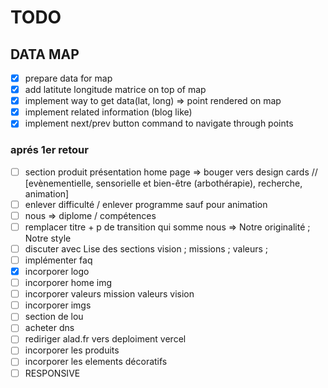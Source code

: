 # TODO

## DATA MAP

- [x] prepare data for map
- [x] add latitute longitude matrice on top of map
- [x] implement way to get data(lat, long) => point rendered on map
- [x] implement related information (blog like)
- [x] implement next/prev button command to navigate through points

### aprés 1er retour

- [ ] section produit présentation home page => bouger vers design cards // [evènementielle, sensorielle et bien-être (arbothérapie), recherche, animation]
- [ ] enlever difficulté / enlever programme sauf pour animation
- [ ] nous => diplome / compétences
- [ ] remplacer titre + p de transition qui somme nous => Notre originalité ; Notre style
- [ ] discuter avec Lise des sections vision ; missions ; valeurs ;
- [ ] implémenter faq
- [x] incorporer logo
- [ ] incorporer home img
- [ ] incorporer valeurs mission valeurs vision
- [ ] incorporer imgs
- [ ] section de lou
- [ ] acheter dns
- [ ] rediriger alad.fr vers deploiment vercel
- [ ] incorporer les produits
- [ ] incorporer les elements décoratifs
- [ ] RESPONSIVE
